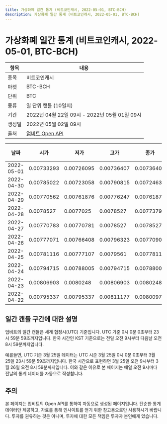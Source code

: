 ```yaml
---
title: 가상화폐 일간 통계 (비트코인캐시, 2022-05-01, BTC-BCH)
description: 가상화폐 일간 통계 (비트코인캐시, 2022-05-01, BTC-BCH)
---
```



가상화폐 일간 통계 (비트코인캐시, 2022-05-01, BTC-BCH)
===

|항목|내용|
|--|--|
|종목|비트코인캐시|
|마켓|BTC-BCH|
|단위|BTC|
|종류|일 단위 캔들 (10일치)|
|기간|2022년 04월 22일 09시 - 2022년 05월 01일 09시|
|생성일|2022년 05월 02일 09시|
|출처|[업비트 Open API](https://docs.upbit.com)|


|날짜|시가|저가|고가|종가|비고|
|--|--|--|--|--|--|
|2022-05-01|0.00733293|0.00726095|0.00736407|0.00736407|    |
|2022-04-30|0.00785022|0.00723058|0.00790815|0.00724638|    |
|2022-04-29|0.00770562|0.00761876|0.00776247|0.00761876|    |
|2022-04-28|0.0078527|0.0077025|0.0078527|0.0077379|    |
|2022-04-27|0.00770783|0.00770781|0.0078527|0.0078527|    |
|2022-04-26|0.00777071|0.00766408|0.00796323|0.00770901|    |
|2022-04-25|0.00781116|0.00777107|0.0079561|0.00778117|    |
|2022-04-24|0.00794715|0.00788005|0.00794715|0.00788005|    |
|2022-04-23|0.00806903|0.0080248|0.00806903|0.0080248|    |
|2022-04-22|0.00795337|0.00795337|0.00811177|0.00800978|    |


일간 캔들 구간에 대한 설명
---


업비트의 일간 캔들은 세계 협정시(UTC) 기준입니다. 
UTC 기준 0시 0분 0초부터 23시 59분 59초까지입니다. 
한국 시간인 KST 기준으로는 전일 오전 9시부터 다음날 오전 8시 59분까지입니다. 


예를들면, UTC 기준 3월 25일 데이터는 UTC 시준 3월 25일 0시 0분 0초부터 3월 25일 23시 59분 59초까지입니다. 
한국 시간으로 표현하면 3월 25일 오전 9시부터 3월 26일 오전 8시 59분까지입니다. 
이와 같은 이유로 본 페이지는 매일 오전 9시마다 전날의 통계 데이터를 자동으로 작성합니다. 


주의
---


본 페이지는 업비트의 Open API를 통하여 자동으로 생성된 페이지입니다. 
단순한 통계 데이터만 제공하고, 자료를 통해 인사이트를 얻기 위한 참고용으로만 사용하시기 바랍니다. 
투자를 권유하는 것은 아니며, 투자에 대한 모든 책임은 투자자 본인에게 있습니다. 
